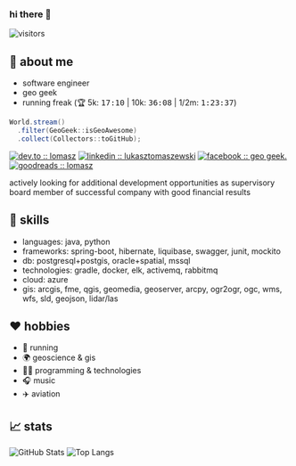 ### hi there 👋

![visitors](https://visitor-badge.glitch.me/badge?page_id=lomasz.lomasz)

## :thinking: about me
* software engineer
* geo geek
* running freak (:trophy: 5k: <kbd>17:10</kbd> | 10k: <kbd>36:08</kbd> | 1/2m: <kbd>1:23:37</kbd>)

```java
World.stream()
  .filter(GeoGeek::isGeoAwesome)
  .collect(Collectors::toGitHub);
```

[![dev.to :: lomasz](https://img.shields.io/badge/dev.to-0A0A0A?style=flat-square&logo=dev.to&logoColor=white)](https://dev.to/lomasz)
[![linkedin :: lukasztomaszewski](https://img.shields.io/badge/LinkedIn-0077B5?style=flat-square&logo=linkedin&logoColor=white)](https://www.linkedin.com/in/lukasztomaszewski/)
[![facebook :: geo geek.](https://img.shields.io/badge/Facebook-1877F2?style=flat-square&logo=facebook&logoColor=white)](https://www.facebook.com/geogeeks)
[![goodreads :: lomasz](https://img.shields.io/badge/goodreads-372213?style=flat-square&logo=goodreads&logoColor=white)](https://www.goodreads.com/lomasz)



actively looking for additional development opportunities as supervisory board member of successful company with good financial results 

## :toolbox: skills
* languages: java, python
* frameworks: spring-boot, hibernate, liquibase, swagger, junit, mockito
* db: postgresql+postgis, oracle+spatial, mssql
* technologies: gradle, docker, elk, activemq, rabbitmq
* cloud: azure
* gis: arcgis, fme, qgis, geomedia, geoserver, arcpy, ogr2ogr, ogc, wms, wfs, sld, geojson, lidar/las

## :heart: hobbies
* :runner: running
* :earth_africa: geoscience & gis
* :man_technologist: programming & technologies
* :headphones: music
* :airplane: aviation

## :chart_with_upwards_trend: stats
![GitHub Stats](https://github-readme-stats.vercel.app/api?username=lomasz&show_icons=true&theme=dark)
![Top Langs](https://github-readme-stats.vercel.app/api/top-langs/?username=lomasz&layout=compact&theme=dark)
